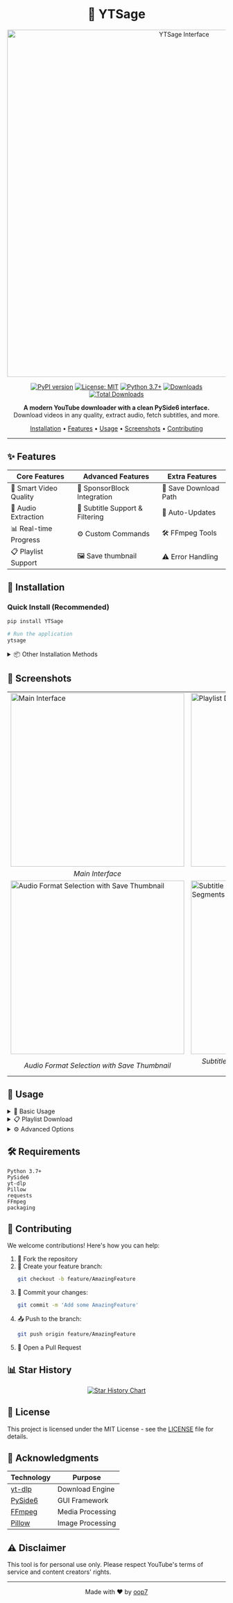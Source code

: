 <div align="center">

# 🎥 YTSage

<img src="https://github.com/user-attachments/assets/3388f214-8ff6-4478-9395-b00677e09d58" width="800" alt="YTSage Interface"/>

[![PyPI version](https://badge.fury.io/py/ytsage.svg)](https://badge.fury.io/py/ytsage)
[![License: MIT](https://img.shields.io/badge/License-MIT-yellow.svg)](https://opensource.org/licenses/MIT)
[![Python 3.7+](https://img.shields.io/badge/python-3.7+-blue.svg)](https://www.python.org/downloads/)
[![Downloads](https://static.pepy.tech/badge/ytsage)](https://pepy.tech/project/ytsage)
[![Total Downloads](https://static.pepy.tech/badge/ytsage/month)](https://pepy.tech/project/ytsage)

**A modern YouTube downloader with a clean PySide6 interface.**  
Download videos in any quality, extract audio, fetch subtitles, and more.

[Installation](#installation) •
[Features](#features) •
[Usage](#usage) •
[Screenshots](#screenshots) •
[Contributing](#contributing)

</div>

---

## ✨ Features

<div align="center">

| Core Features | Advanced Features | Extra Features |
|--------------|-------------------|----------------|
| 🎥 Smart Video Quality | 🚫 SponsorBlock Integration | 💾 Save Download Path |
| 🎵 Audio Extraction | 📝 Subtitle Support & Filtering | 🔄 Auto-Updates |
| 📊 Real-time Progress | ⚙️ Custom Commands | 🛠️ FFmpeg Tools |
| 📋 Playlist Support | 🖼️ Save thumbnail | ⚠️ Error Handling |

</div>

## 🚀 Installation

### Quick Install (Recommended)
```bash
pip install YTSage
```
```bash
# Run the application
ytsage
```

<details>
<summary>📦 Other Installation Methods</summary>

### Pre-built Executables
- 🪟 Windows: `YTSage.exe`
- 🍎 macOS: `YTSage.dmg`
- 🐧 Linux: `YTSage.AppImage`

### Manual Installation
```bash
# Clone repository
git clone https://github.com/oop7/YTSage.git

# Navigate to directory
cd YTSage

# Install dependencies
pip install -r requirements.txt

# Run application
python main.py
```
</details>

## 📸 Screenshots

<div align="center">
<table>
  <tr>
    <td><img src="https://github.com/user-attachments/assets/3388f214-8ff6-4478-9395-b00677e09d58" alt="Main Interface" width="400"/></td>
    <td><img src="https://github.com/user-attachments/assets/99330ae2-f027-4a13-a08e-16c715d7f481" alt="Playlist Download" width="400"/></td>
  </tr>
  <tr>
    <td align="center"><em>Main Interface</em></td>
    <td align="center"><em>Playlist Download</em></td>
  </tr>
  <tr>
    <td><img src="https://github.com/user-attachments/assets/c12113fa-c880-4386-833f-e12d37a13e20" alt="Audio Format Selection with Save Thumbnail" width="400"/></td>
    <td><img src="https://github.com/user-attachments/assets/6c38d250-ecbf-4334-ae24-d3834bcdc250" alt="Subtitle Options merged with Remove Sponsor Segments" width="400"/></td>
  </tr>
  <tr>
    <td align="center"><em>Audio Format Selection with Save Thumbnail</em></td>
    <td align="center"><em>Subtitle Options merged with Remove Sponsor Segments</em></td>
  </tr>
</table>
</div>

## 📖 Usage

<details>
<summary>🎯 Basic Usage</summary>

1. **Launch YTSage**
2. **Paste YouTube URL** (or use "Paste URL" button)
3. **Click "Analyze"**
4. **Select Format:**
   - `Video` for video downloads
   - `Audio Only` for audio extraction
5. **Choose Options:**
   - Enable subtitles & select language
   - Enable subtitle embedding
   - Save thumbnail
   - Remove sponsor segments
6. **Select Output Directory**
7. **Click "Download"**

</details>

<details>
<summary>📋 Playlist Download</summary>

1. **Paste Playlist URL**
2. **Click "Analyze"**
3. **Select Best Quality**
4. **Click "Download"**

> 💡 The application automatically handles the download queue

</details>

<details>
<summary>⚙️ Advanced Options</summary>

- **Quality Selection:** Choose the highest resolution for best quality
- **Subtitle Options:** Filter languages and embed into video
- **SponsorBlock:** Automatically skip promotional content
- **Custom Commands:** Access advanced yt-dlp features
- **Output Directory:** Ensure sufficient storage space

</details>

## 🛠️ Requirements

```plaintext
Python 3.7+
PySide6
yt-dlp
Pillow
requests
FFmpeg
packaging
```

## 👥 Contributing

We welcome contributions! Here's how you can help:

1. 🍴 Fork the repository
2. 🌿 Create your feature branch:
   ```bash
   git checkout -b feature/AmazingFeature
   ```
3. 💾 Commit your changes:
   ```bash
   git commit -m 'Add some AmazingFeature'
   ```
4. 📤 Push to the branch:
   ```bash
   git push origin feature/AmazingFeature
   ```
5. 🔄 Open a Pull Request

## 📊 Star History

<div align="center">
  
[![Star History Chart](https://api.star-history.com/svg?repos=oop7/YTSage&type=Date)](https://star-history.com/#oop7/YTSage&Date)

</div>

## 📜 License

This project is licensed under the MIT License - see the [LICENSE](LICENSE) file for details.

## 🙏 Acknowledgments

<div align="center">

| Technology | Purpose |
|------------|---------|
| [yt-dlp](https://github.com/yt-dlp/yt-dlp) | Download Engine |
| [PySide6](https://wiki.qt.io/Qt_for_Python) | GUI Framework |
| [FFmpeg](https://ffmpeg.org/) | Media Processing |
| [Pillow](https://python-pillow.org/) | Image Processing |

</div>

## ⚠️ Disclaimer

This tool is for personal use only. Please respect YouTube's terms of service and content creators' rights.

---

<div align="center">

Made with ❤️ by [oop7](https://github.com/oop7)

</div>
